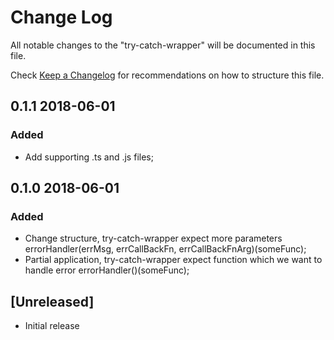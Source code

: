 # Change Log
All notable changes to the "try-catch-wrapper" will be documented in this file.

Check [Keep a Changelog](http://keepachangelog.com/) for recommendations on how to structure this file.

## 0.1.1 2018-06-01

### Added
- Add supporting .ts and .js files;

## 0.1.0 2018-06-01

### Added
- Change structure, try-catch-wrapper expect more parameters
  errorHandler(errMsg, errCallBackFn, errCallBackFnArg)(someFunc);
- Partial application, try-catch-wrapper expect function which we want to handle error
  errorHandler()(someFunc);

## [Unreleased]
- Initial release
